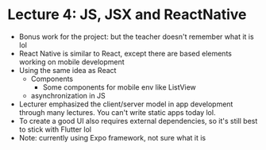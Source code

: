 # Lecture 4: JS, JSX and ReactNative

- Bonus work for the project: but the teacher doesn't remember what it is lol
- React Native is similar to React, except there are based elements working on mobile development
- Using the same idea as React
  - Components
    - Some components for mobile env like ListView
  - asynchronization in JS
- Lecturer emphasized the client/server model in app development through many lectures. You can't write static apps today lol.
- To create a good UI also requires external dependencies, so it's still best to stick with Flutter lol
- Note: currently using Expo framework, not sure what it is
